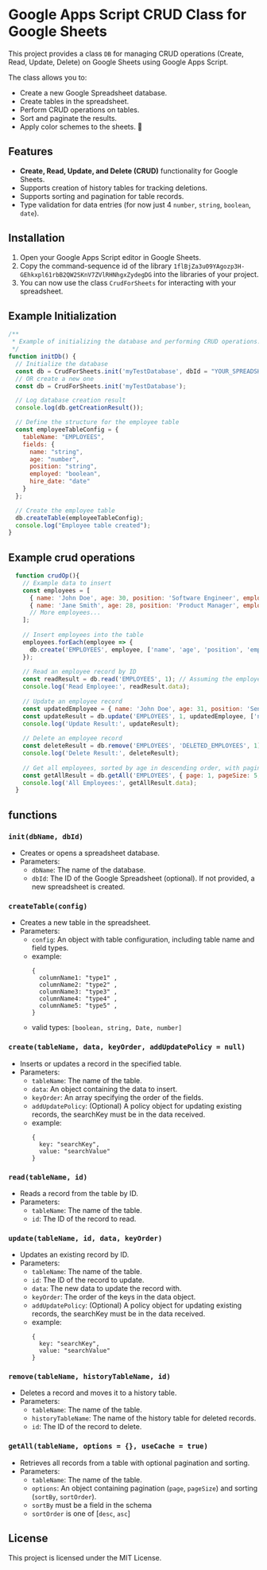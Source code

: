 # Google Apps Script CRUD Class for Google Sheets

This project provides a class `DB` for managing CRUD operations (Create, Read, Update, Delete) on Google Sheets using Google Apps Script.

The class allows you to:
- Create a new Google Spreadsheet database.
- Create tables in the spreadsheet.
- Perform CRUD operations on tables.
- Sort and paginate the results.
- Apply color schemes to the sheets. 💅

## Features
- **Create, Read, Update, and Delete (CRUD)** functionality for Google Sheets.
- Supports creation of history tables for tracking deletions.
- Supports sorting and pagination for table records.
- Type validation for data entries (for now just 4 `number`, `string`, `boolean`, `date`).

## Installation

1. Open your Google Apps Script editor in Google Sheets.
2. Copy the command-sequence id of the library `1flBjZa3u09YAgozp3H-GEhkxpl61rbB2QW2SKnV7ZVlRHNhgxZydegDG` into the libraries of your project.
3. You can now use the class `CrudForSheets` for interacting with your spreadsheet.

## Example Initialization

```javascript
/**
 * Example of initializing the database and performing CRUD operations.
 */
function initDb() {
  // Initialize the database
  const db = CrudForSheets.init('myTestDatabase', dbId = "YOUR_SPREADSHEET_ID");
  // OR create a new one
  const db = CrudForSheets.init('myTestDatabase');

  // Log database creation result
  console.log(db.getCreationResult());

  // Define the structure for the employee table
  const employeeTableConfig = {
    tableName: "EMPLOYEES",
    fields: {
      name: "string",
      age: "number",
      position: "string",
      employed: "boolean",
      hire_date: "date"
    }
  };

  // Create the employee table
  db.createTable(employeeTableConfig);
  console.log("Employee table created");
}
```
## Example crud operations
```javascript
  function crudOp(){
    // Example data to insert
    const employees = [
      { name: 'John Doe', age: 30, position: 'Software Engineer', employed: true, hire_date: new Date('2022-01-15') },
      { name: 'Jane Smith', age: 28, position: 'Product Manager', employed: true, hire_date: new Date('2021-11-05') },
      // More employees...
    ];
  
    // Insert employees into the table
    employees.forEach(employee => {
      db.create('EMPLOYEES', employee, ['name', 'age', 'position', 'employed', 'hire_date']);
    });
  
    // Read an employee record by ID
    const readResult = db.read('EMPLOYEES', 1); // Assuming the employee with ID 1 exists
    console.log('Read Employee:', readResult.data);
  
    // Update an employee record
    const updatedEmployee = { name: 'John Doe', age: 31, position: 'Senior Software Engineer' };
    const updateResult = db.update('EMPLOYEES', 1, updatedEmployee, ['name', 'age', 'position']);
    console.log('Update Result:', updateResult);
  
    // Delete an employee record
    const deleteResult = db.remove('EMPLOYEES', 'DELETED_EMPLOYEES', 1);
    console.log('Delete Result:', deleteResult);
  
    // Get all employees, sorted by age in descending order, with pagination
    const getAllResult = db.getAll('EMPLOYEES', { page: 1, pageSize: 5, sortBy: 'age', sortOrder: 'desc' });
    console.log('All Employees:', getAllResult.data);
  }
```

## functions

### `init(dbName, dbId)`
- Creates or opens a spreadsheet database.
- Parameters:
  - `dbName`: The name of the database.
  - `dbId`: The ID of the Google Spreadsheet (optional). If not provided, a new spreadsheet is created.

### `createTable(config)`
- Creates a new table in the spreadsheet.
- Parameters:
  - `config`: An object with table configuration, including table name and field types.
  - example:
    ```
    {
      columnName1: "type1" ,
      columnName2: "type2" ,
      columnName3: "type3" ,
      columnName4: "type4" ,
      columnName5: "type5" ,
    }
    ```
  - valid types: `[boolean, string, Date, number]`

### `create(tableName, data, keyOrder, addUpdatePolicy = null)`
- Inserts or updates a record in the specified table.
- Parameters:
  - `tableName`: The name of the table.
  - `data`: An object containing the data to insert.
  - `keyOrder`: An array specifying the order of the fields.
  - `addUpdatePolicy`: (Optional) A policy object for updating existing records, the searchKey must be in the data received.
  - example:
    ```
    {
      key: "searchKey",
      value: "searchValue"
    }
    ```
    

### `read(tableName, id)`
- Reads a record from the table by ID.
- Parameters:
  - `tableName`: The name of the table.
  - `id`: The ID of the record to read.

### `update(tableName, id, data, keyOrder)`
- Updates an existing record by ID.
- Parameters:
  - `tableName`: The name of the table.
  - `id`: The ID of the record to update.
  - `data`: The new data to update the record with.
  - `keyOrder`: The order of the keys in the data object.
  - `addUpdatePolicy`: (Optional) A policy object for updating existing records, the searchKey must be in the data received.
  - example:
    ```
    {
      key: "searchKey",
      value: "searchValue"
    }
    ```

### `remove(tableName, historyTableName, id)`
- Deletes a record and moves it to a history table.
- Parameters:
  - `tableName`: The name of the table.
  - `historyTableName`: The name of the history table for deleted records.
  - `id`: The ID of the record to delete.

### `getAll(tableName, options = {}, useCache = true)`
- Retrieves all records from a table with optional pagination and sorting.
- Parameters:
  - `tableName`: The name of the table.
  - `options`: An object containing pagination (`page`, `pageSize`) and sorting (`sortBy`, `sortOrder`).
  - `sortBy` must be a field in the schema
  - `sortOrder` is one of [`desc`, `asc`]

## License

This project is licensed under the MIT License.
